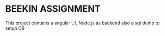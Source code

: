 # BEEKIN ASSIGNMENT

This project contains a angular UI, Node.js as backend also a sql dump to setup DB
